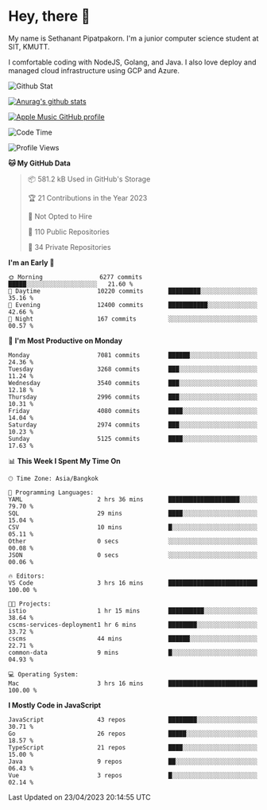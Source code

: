 # Hey, there 🙌
My name is Sethanant Pipatpakorn. I'm a junior computer science student at SIT, KMUTT.

I comfortable coding with NodeJS, Golang, and Java. I also love deploy and managed cloud infrastructure using GCP and Azure.

![Github Stat](https://github-profile-summary-cards.vercel.app/api/cards/profile-details?username=thetkpark&theme=dracula)

[![Anurag's github stats](https://github-readme-stats.vercel.app/api?username=thetkpark&count_private=true&show_icons=true&theme=tokyonight)](https://github.com/anuraghazra/github-readme-stats)

[![Apple Music GitHub profile](https://apple-music-github-profile.rayriffy.com/theme/light.svg?uid=000347.6120fcbefcb74cd59d65c108cc315787.1333)](https://github.com/rayriffy/apple-music-github-profile)

<!--START_SECTION:waka-->
![Code Time](http://img.shields.io/badge/Code%20Time-993%20hrs%2053%20mins-blue)

![Profile Views](http://img.shields.io/badge/Profile%20Views-0-blue)

**🐱 My GitHub Data** 

> 📦 581.2 kB Used in GitHub's Storage 
 > 
> 🏆 21 Contributions in the Year 2023
 > 
> 🚫 Not Opted to Hire
 > 
> 📜 110 Public Repositories 
 > 
> 🔑 34 Private Repositories 
 > 
**I'm an Early 🐤** 

```text
🌞 Morning                6277 commits        █████░░░░░░░░░░░░░░░░░░░░   21.60 % 
🌆 Daytime                10220 commits       █████████░░░░░░░░░░░░░░░░   35.16 % 
🌃 Evening                12400 commits       ███████████░░░░░░░░░░░░░░   42.66 % 
🌙 Night                  167 commits         ░░░░░░░░░░░░░░░░░░░░░░░░░   00.57 % 
```
📅 **I'm Most Productive on Monday** 

```text
Monday                   7081 commits        ██████░░░░░░░░░░░░░░░░░░░   24.36 % 
Tuesday                  3268 commits        ███░░░░░░░░░░░░░░░░░░░░░░   11.24 % 
Wednesday                3540 commits        ███░░░░░░░░░░░░░░░░░░░░░░   12.18 % 
Thursday                 2996 commits        ███░░░░░░░░░░░░░░░░░░░░░░   10.31 % 
Friday                   4080 commits        ████░░░░░░░░░░░░░░░░░░░░░   14.04 % 
Saturday                 2974 commits        ███░░░░░░░░░░░░░░░░░░░░░░   10.23 % 
Sunday                   5125 commits        ████░░░░░░░░░░░░░░░░░░░░░   17.63 % 
```


📊 **This Week I Spent My Time On** 

```text
🕑︎ Time Zone: Asia/Bangkok

💬 Programming Languages: 
YAML                     2 hrs 36 mins       ████████████████████░░░░░   79.70 % 
SQL                      29 mins             ████░░░░░░░░░░░░░░░░░░░░░   15.04 % 
CSV                      10 mins             █░░░░░░░░░░░░░░░░░░░░░░░░   05.11 % 
Other                    0 secs              ░░░░░░░░░░░░░░░░░░░░░░░░░   00.08 % 
JSON                     0 secs              ░░░░░░░░░░░░░░░░░░░░░░░░░   00.06 % 

🔥 Editors: 
VS Code                  3 hrs 16 mins       █████████████████████████   100.00 % 

🐱‍💻 Projects: 
istio                    1 hr 15 mins        ██████████░░░░░░░░░░░░░░░   38.64 % 
cscms-services-deployment1 hr 6 mins         ████████░░░░░░░░░░░░░░░░░   33.72 % 
cscms                    44 mins             ██████░░░░░░░░░░░░░░░░░░░   22.71 % 
common-data              9 mins              █░░░░░░░░░░░░░░░░░░░░░░░░   04.93 % 

💻 Operating System: 
Mac                      3 hrs 16 mins       █████████████████████████   100.00 % 
```

**I Mostly Code in JavaScript** 

```text
JavaScript               43 repos            ████████░░░░░░░░░░░░░░░░░   30.71 % 
Go                       26 repos            █████░░░░░░░░░░░░░░░░░░░░   18.57 % 
TypeScript               21 repos            ████░░░░░░░░░░░░░░░░░░░░░   15.00 % 
Java                     9 repos             ██░░░░░░░░░░░░░░░░░░░░░░░   06.43 % 
Vue                      3 repos             █░░░░░░░░░░░░░░░░░░░░░░░░   02.14 % 
```




 Last Updated on 23/04/2023 20:14:55 UTC
<!--END_SECTION:waka-->
